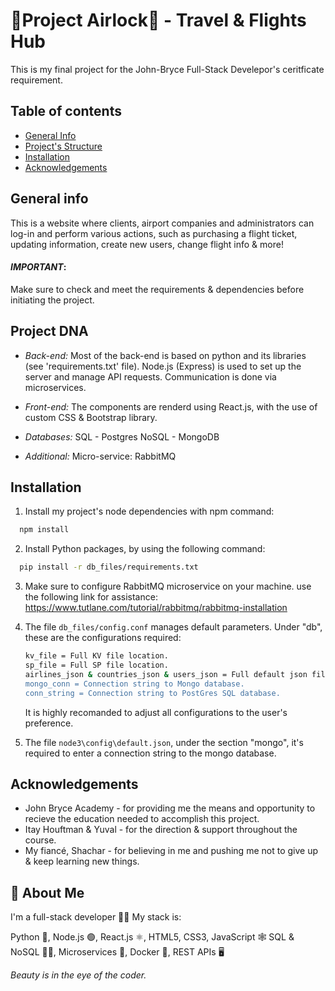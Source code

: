 
# 🛫Project Airlock🛬 - Travel & Flights Hub

This is my final project for the 
John-Bryce Full-Stack Develepor's 
ceritficate requirement.

## Table of contents

* [General Info](#general-info)
* [Project's Structure](#project-dna)
* [Installation](#installation)
* [Acknowledgements](#acknowledgements)


## General info

This is a website where clients, airport companies
and administrators can log-in and perform various actions, such as purchasing a flight ticket, 
updating information, create new users, change flight info & more!

#### *IMPORTANT*:
Make sure to check and meet the 
requirements & dependencies before initiating the project.

## Project DNA

- _Back-end:_ 
    Most of the back-end is based on python
    and its libraries (see 'requirements.txt' file).
    Node.js (Express) is used to set up the server and 
    manage API requests.
    Communication is done via microservices.

- _Front-end:_
    The components are renderd using React.js,
    with the use of custom CSS & Bootstrap library.

- _Databases:_
    SQL - Postgres
    NoSQL - MongoDB

- _Additional:_
    Micro-service: RabbitMQ

## Installation

1.  Install my project's node dependencies with npm command:
```bash
  npm install
```
2.  Install Python packages, by using the following command:
```bash
  pip install -r db_files/requirements.txt
```
3.  Make sure to configure RabbitMQ microservice on your machine. 
    use the following link for assistance:
    https://www.tutlane.com/tutorial/rabbitmq/rabbitmq-installation

4.  The file ```db_files/config.conf``` manages default parameters.
    Under "db", these are the configurations required:
    ```bash
    kv_file = Full KV file location.
    sp_file = Full SP file location.
    airlines_json & countries_json & users_json = Full default json files' location.
    mongo_conn = Connection string to Mongo database.
    conn_string = Connection string to PostGres SQL database.
    ```
    It is highly recomanded to adjust all configurations to the user's preference.

5. The file ```node3\config\default.json```, under the section "mongo", 
    it's required to enter a connection string to the mongo database.

## Acknowledgements
-   
    John Bryce Academy - for providing me the 
    means and opportunity to recieve the education 
    needed to accomplish this project.
-   
    Itay Houftman & Yuval - for the direction & support
    throughout the course.
-
    My fiancé, Shachar - for believing in me and
    pushing me not to give up & keep learning new things.
    
## 🚀 About Me

I'm a full-stack developer 🧑‍💻 
My stack is:

Python 🐍, Node.js 🟢, React.js ⚛, HTML5, CSS3, JavaScript 🕸
SQL & NoSQL 🐘🍃, Microservices 🐰, Docker 🐳, REST APIs 🖥

*Beauty is in the eye of the coder.*
